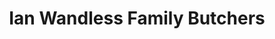 ---
title: "Ian Wandless Family Butchers"
url: /castleford/ian-wandless-family-butchers/
shop: Metzgerei
---